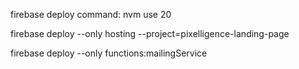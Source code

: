 firebase deploy command:
nvm use 20

firebase deploy --only hosting --project=pixelligence-landing-page


firebase deploy --only functions:mailingService